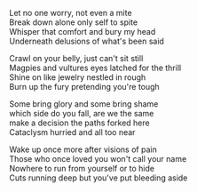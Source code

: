 Let no one worry, not even a mite  
Break down alone only self to spite  
Whisper that comfort and bury my head  
Underneath delusions of what's been said  

Crawl on your belly, just can't sit still  
Magpies and vultures eyes latched for the thrill  
Shine on like jewelry nestled in rough  
Burn up the fury pretending you're tough  

Some bring glory and some bring shame  
which side do you fall, are we the same  
make a decision the paths forked here  
Cataclysm hurried and all too near  

Wake up once more after visions of pain  
Those who once loved you won't call your name  
Nowhere to run from yourself or to hide  
Cuts running deep but you've put bleeding aside  
